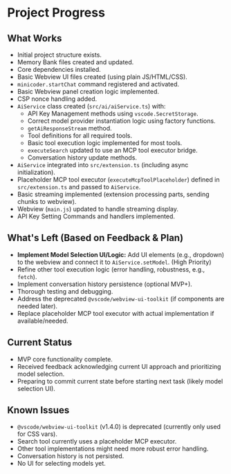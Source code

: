 # Project Progress

## What Works
- Initial project structure exists.
- Memory Bank files created and updated.
- Core dependencies installed.
- Basic Webview UI files created (using plain JS/HTML/CSS).
- `minicoder.startChat` command registered and activated.
- Basic Webview panel creation logic implemented.
- CSP nonce handling added.
- `AiService` class created (`src/ai/aiService.ts`) with:
    - API Key Management methods using `vscode.SecretStorage`.
    - Correct model provider instantiation logic using factory functions.
    - `getAiResponseStream` method.
    - Tool definitions for all required tools.
    - Basic tool execution logic implemented for most tools.
    - `executeSearch` updated to use an MCP tool executor bridge.
    - Conversation history update methods.
- `AiService` integrated into `src/extension.ts` (including async initialization).
- Placeholder MCP tool executor (`executeMcpToolPlaceholder`) defined in `src/extension.ts` and passed to `AiService`.
- Basic streaming implemented (extension processing parts, sending chunks to webview).
- Webview (`main.js`) updated to handle streaming display.
- API Key Setting Commands and handlers implemented.

## What's Left (Based on Feedback & Plan)
- **Implement Model Selection UI/Logic:** Add UI elements (e.g., dropdown) to the webview and connect it to `AiService.setModel`. (High Priority)
- Refine other tool execution logic (error handling, robustness, e.g., `fetch`).
- Implement conversation history persistence (optional MVP+).
- Thorough testing and debugging.
- Address the deprecated `@vscode/webview-ui-toolkit` (if components are needed later).
- Replace placeholder MCP tool executor with actual implementation if available/needed.

## Current Status
- MVP core functionality complete.
- Received feedback acknowledging current UI approach and prioritizing model selection.
- Preparing to commit current state before starting next task (likely model selection UI).

## Known Issues
- `@vscode/webview-ui-toolkit` (v1.4.0) is deprecated (currently only used for CSS vars).
- Search tool currently uses a placeholder MCP executor.
- Other tool implementations might need more robust error handling.
- Conversation history is not persisted.
- No UI for selecting models yet.